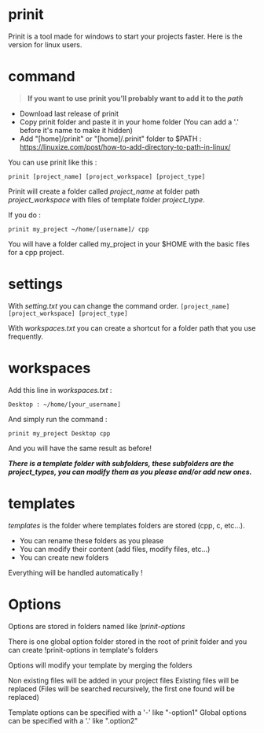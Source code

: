 # prinit
Prinit is a tool made for windows to start your projects faster.
Here is the version for linux users.

# command

>**If you want to use prinit you'll probably want to add it to the _path_**

- Download last release of prinit
- Copy prinit folder and paste it in your home folder (You can add a '.' before it's name to make it hidden)
- Add "[home]/prinit" or "[home]/.prinit" folder to $PATH : https://linuxize.com/post/how-to-add-directory-to-path-in-linux/

You can use prinit like this :

`prinit [project_name] [project_workspace] [project_type]`

Prinit will create a folder called *project_name* at folder path *project_workspace* with files of template folder *project_type*.

If you do :

`prinit my_project ~/home/[username]/ cpp`

You will have a folder called my_project in your $HOME with the basic files for a cpp project.

# settings

With *setting.txt* you can change the command order. `[project_name] [project_workspace] [project_type]`

With *workspaces.txt* you can create a shortcut for a folder path that you use frequently.

# workspaces

Add this line in *workspaces.txt* :

`Desktop : ~/home/[your_username]`

And simply run the command :

`prinit my_project Desktop cpp`

And you will have the same result as before!

_**There is a template folder with subfolders, these subfolders are the project_types, you can modify them as you please and/or add new ones.**_

# templates

_templates_ is the folder where templates folders are stored (cpp, c, etc...).

- You can rename these folders as you please
- You can modify their content (add files, modify files, etc...)
- You can create new folders

Everything will be handled automatically !

# Options

Options are stored in folders named like _!prinit-options_

There is one global option folder stored in the root of prinit folder
and you can create !prinit-options in template's folders

Options will modify your template by merging the folders

Non existing files will be added in your project files
Existing files will be replaced (Files will be searched recursively, the first one found will be replaced)

Template options can be specified with a '-' like "-option1"
Global options can be specified with a '.' like ".option2"
